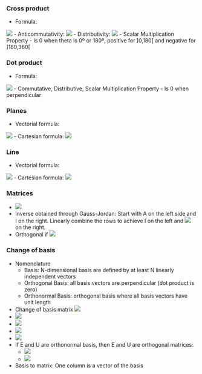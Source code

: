 ### Cross product
- Formula:  
<img src="https://latex.codecogs.com/svg.latex?\vec{a}&space;\times&space;\vec{b}&space;=&space;|\vec{a}|&space;\cdot&space;|\vec{b}|&space;\cdot&space;sin(\theta)"/>
- Anticommutativity:  
<img src="https://latex.codecogs.com/svg.latex?\vec{a}&space;\times&space;\vec{b}&space;=&space;-\vec{b}&space;\times&space;\vec{a}"/>
- Distributivity:  
<img src="https://latex.codecogs.com/svg.latex?\vec{a}&space;\times&space;(\vec{b}&space;&plus;&space;\vec{c})&space;=&space;\vec{a}&space;\times&space;\vec{b}&space;&plus;&space;\vec{a}&space;\times&space;\vec{c}"/>
- Scalar Multiplication Property
- Is 0 when theta is 0º or 180º, positive for ]0,180[ and negative for ]180,360[

### Dot product
- Formula:  
<img src="https://latex.codecogs.com/svg.latex?\vec{a}&space;\cdot&space;\vec{b}&space;=&space;|\vec{a}|&space;\cdot&space;|\vec{b}|&space;\cdot&space;cos(\theta)"/>
- Commutative, Distributive, Scalar Multiplication Property
- Is 0 when perpendicular

### Planes
- Vectorial formula:  
<img src="https://latex.codecogs.com/svg.latex?\vec{X}&space;=&space;\vec{P}&space;&plus;&space;s&space;\cdot&space;\vec{a}&space;&plus;&space;t&space;\cdot&space;\vec{b}"/>
- Cartesian formula:  
<img src="https://latex.codecogs.com/svg.latex?\vec{n_x}&space;\cdot&space;x&space;&plus;&space;\vec{n_y}&space;\cdot&space;y&space;&plus;&space;\vec{n_z}&space;\cdot&space;z&space;=&space;k"/>

### Line
- Vectorial formula:  
<img src="https://latex.codecogs.com/svg.latex?\vec{X}&space;=&space;\vec{P}&space;&plus;&space;t&space;\cdot&space;\vec{a}"/>
- Cartesian formula:  
<img src="https://latex.codecogs.com/svg.latex?y&space;=&space;m&space;\cdot&space;x&space;&plus;&space;b"/>

### Matrices
- <img src="https://latex.codecogs.com/svg.latex?A^{-1}&space;\times&space;A&space;=&space;A&space;\times&space;A^{-1}&space;=&space;I"/>
- Inverse obtained through Gauss-Jordan: Start with A on the left side and I on the right. Linearly combine the rows to achieve I on the left and <img src="https://latex.codecogs.com/svg.latex?A^{-1}"/> on the right.
- Orthogonal if <img src="https://latex.codecogs.com/svg.latex?A^{-1}&space;=&space;A^T"/>

### Change of basis
- Nomenclature
    - Basis: N-dimensional basis are defined by at least N linearly independent vectors
    - Orthogonal Basis: all basis vectors are perpendicular (dot product is zero)
    - Orthonormal Basis: orthogonal basis where all basis vectors have unit length
- Change of basis matrix <img src="https://latex.codecogs.com/svg.latex?M_{u&space;\rightarrow&space;e}"/>
- <img src="https://latex.codecogs.com/svg.latex?X_e&space;=&space;M_{u&space;\rightarrow&space;e}&space;\times&space;X_u"/>
- <img src="https://latex.codecogs.com/svg.latex?E&space;\times&space;X_e&space;=&space;U&space;\times&space;X_u"/>
- <img src="https://latex.codecogs.com/svg.latex?M_{u&space;\rightarrow&space;e}&space;=&space;E^{-1}&space;\times&space;U"/>
- <img src="https://latex.codecogs.com/svg.latex?M_{u&space;\rightarrow&space;e}&space;=&space;M_{e&space;\rightarrow&space;u}^{-1}"/>
- If E and U are orthonormal basis, then E and U are orthogonal matrices:
    - <img src="https://latex.codecogs.com/svg.latex?M_{u&space;\rightarrow&space;e}&space;=&space;E^{T}&space;\times&space;U"/>
    - <img src="https://latex.codecogs.com/svg.latex?M_{u&space;\rightarrow&space;e}&space;=&space;M_{e&space;\rightarrow&space;u}^{T}"/>
- Basis to matrix: One column is a vector of the basis
